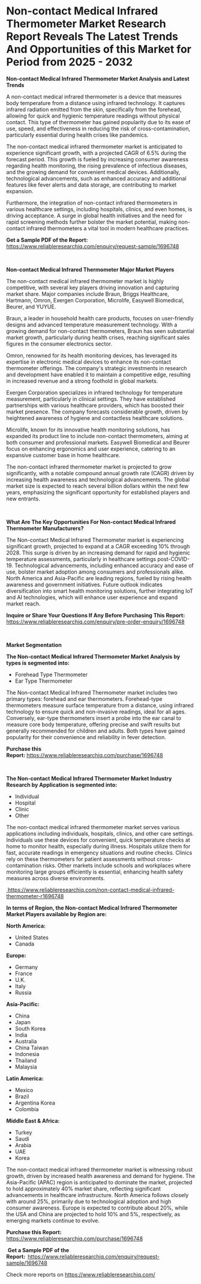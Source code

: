 <p><h1>Non-contact Medical Infrared Thermometer Market Research Report Reveals The Latest Trends And Opportunities of this Market for Period from 2025 - 2032</h1></p><p><strong>Non-contact Medical Infrared Thermometer Market Analysis and Latest Trends</strong></p>
<p><p>A non-contact medical infrared thermometer is a device that measures body temperature from a distance using infrared technology. It captures infrared radiation emitted from the skin, specifically from the forehead, allowing for quick and hygienic temperature readings without physical contact. This type of thermometer has gained popularity due to its ease of use, speed, and effectiveness in reducing the risk of cross-contamination, particularly essential during health crises like pandemics.</p><p>The non-contact medical infrared thermometer market is anticipated to experience significant growth, with a projected CAGR of 6.5% during the forecast period. This growth is fueled by increasing consumer awareness regarding health monitoring, the rising prevalence of infectious diseases, and the growing demand for convenient medical devices. Additionally, technological advancements, such as enhanced accuracy and additional features like fever alerts and data storage, are contributing to market expansion. </p><p>Furthermore, the integration of non-contact infrared thermometers in various healthcare settings, including hospitals, clinics, and even homes, is driving acceptance. A surge in global health initiatives and the need for rapid screening methods further bolster the market potential, making non-contact infrared thermometers a vital tool in modern healthcare practices.</p></p>
<p><strong>Get a Sample PDF of the Report:&nbsp;</strong> <a href="https://www.reliableresearchiq.com/enquiry/request-sample/1696748?utm_campaign=3066&utm_medium=2&utm_source=Github&utm_content=ia&utm_term=27032025&utm_id=non-contact-medical-infrared-thermometer">https://www.reliableresearchiq.com/enquiry/request-sample/1696748</a></p>
<p>&nbsp;</p>
<p><strong>Non-contact Medical Infrared Thermometer Major Market Players</strong></p>
<p><p>The non-contact medical infrared thermometer market is highly competitive, with several key players driving innovation and capturing market share. Major companies include Braun, Briggs Healthcare, Hartmann, Omron, Exergen Corporation, Microlife, Easywell Biomedical, Beurer, and YUYUE. </p><p>Braun, a leader in household health care products, focuses on user-friendly designs and advanced temperature measurement technology. With a growing demand for non-contact thermometers, Braun has seen substantial market growth, particularly during health crises, reaching significant sales figures in the consumer electronics sector.</p><p>Omron, renowned for its health monitoring devices, has leveraged its expertise in electronic medical devices to enhance its non-contact thermometer offerings. The company's strategic investments in research and development have enabled it to maintain a competitive edge, resulting in increased revenue and a strong foothold in global markets.</p><p>Exergen Corporation specializes in infrared technology for temperature measurement, particularly in clinical settings. They have established partnerships with various healthcare providers, which has boosted their market presence. The company forecasts considerable growth, driven by heightened awareness of hygiene and contactless healthcare solutions.</p><p>Microlife, known for its innovative health monitoring solutions, has expanded its product line to include non-contact thermometers, aiming at both consumer and professional markets. Easywell Biomedical and Beurer focus on enhancing ergonomics and user experience, catering to an expansive customer base in home healthcare.</p><p>The non-contact infrared thermometer market is projected to grow significantly, with a notable compound annual growth rate (CAGR) driven by increasing health awareness and technological advancements. The global market size is expected to reach several billion dollars within the next few years, emphasizing the significant opportunity for established players and new entrants.</p></p>
<p>&nbsp;</p>
<p><strong>What Are The Key Opportunities For Non-contact Medical Infrared Thermometer Manufacturers?</strong></p>
<p><p>The Non-contact Medical Infrared Thermometer market is experiencing significant growth, projected to expand at a CAGR exceeding 10% through 2028. This surge is driven by an increasing demand for rapid and hygienic temperature assessments, particularly in healthcare settings post-COVID-19. Technological advancements, including enhanced accuracy and ease of use, bolster market adoption among consumers and professionals alike. North America and Asia-Pacific are leading regions, fueled by rising health awareness and government initiatives. Future outlook indicates diversification into smart health monitoring solutions, further integrating IoT and AI technologies, which will enhance user experience and expand market reach.</p></p>
<p><strong>Inquire or Share Your Questions If Any Before Purchasing This Report:</strong> <a href="https://www.reliableresearchiq.com/enquiry/pre-order-enquiry/1696748?utm_campaign=3066&utm_medium=2&utm_source=Github&utm_content=ia&utm_term=27032025&utm_id=non-contact-medical-infrared-thermometer">https://www.reliableresearchiq.com/enquiry/pre-order-enquiry/1696748</a></p>
<p>&nbsp;</p>
<p><strong>Market Segmentation</strong></p>
<p><strong>The Non-contact Medical Infrared Thermometer Market Analysis by types is segmented into:</strong></p>
<p><ul><li>Forehead Type Thermometer</li><li>Ear Type Thermometer</li></ul></p>
<p><p>The Non-contact Medical Infrared Thermometer market includes two primary types: forehead and ear thermometers. Forehead-type thermometers measure surface temperature from a distance, using infrared technology to ensure quick and non-invasive readings, ideal for all ages. Conversely, ear-type thermometers insert a probe into the ear canal to measure core body temperature, offering precise and swift results but generally recommended for children and adults. Both types have gained popularity for their convenience and reliability in fever detection.</p></p>
<p><strong>Purchase this Report:&nbsp;</strong><a href="https://www.reliableresearchiq.com/purchase/1696748?utm_campaign=3066&utm_medium=2&utm_source=Github&utm_content=ia&utm_term=27032025&utm_id=non-contact-medical-infrared-thermometer">https://www.reliableresearchiq.com/purchase/1696748</a></p>
<p>&nbsp;</p>
<p><strong>The Non-contact Medical Infrared Thermometer Market Industry Research by Application is segmented into:</strong></p>
<p><ul><li>Individual</li><li>Hospital</li><li>Clinic</li><li>Other</li></ul></p>
<p><p>The non-contact medical infrared thermometer market serves various applications including individuals, hospitals, clinics, and other care settings. Individuals use these devices for convenient, quick temperature checks at home to monitor health, especially during illness. Hospitals utilize them for fast, accurate readings in emergency situations and routine checks. Clinics rely on these thermometers for patient assessments without cross-contamination risks. Other markets include schools and workplaces where monitoring large groups efficiently is essential, enhancing health safety measures across diverse environments.</p></p>
<p><a href="https://www.reliableresearchiq.com/non-contact-medical-infrared-thermometer-r1696748?utm_campaign=3066&utm_medium=2&utm_source=Github&utm_content=ia&utm_term=27032025&utm_id=non-contact-medical-infrared-thermometer">&nbsp;https://www.reliableresearchiq.com/non-contact-medical-infrared-thermometer-r1696748</a></p>
<p><strong>In terms of Region, the Non-contact Medical Infrared Thermometer Market Players available by Region are:</strong></p>
<p>
    <p> <strong> North America: </strong>
        <ul>
            <li>United States</li>
            <li>Canada</li>
        </ul>
        </p> 
    <p> <strong> Europe: </strong>
        <ul>
            <li>Germany</li>
            <li>France</li>
            <li>U.K.</li>
            <li>Italy</li>
            <li>Russia</li>
        </ul>
        </p> 
    <p> <strong> Asia-Pacific: </strong>
        <ul>
            <li>China</li>
            <li>Japan</li>
            <li>South Korea</li>
            <li>India</li>
            <li>Australia</li>
            <li>China Taiwan</li>
            <li>Indonesia</li>
            <li>Thailand</li>
            <li>Malaysia</li>
        </ul>
        </p> 
    <p> <strong> Latin America: </strong>
        <ul>
            <li>Mexico</li>
            <li>Brazil</li>
            <li>Argentina Korea</li>
            <li>Colombia</li>
        </ul>
        </p> 
    <p> <strong> Middle East & Africa: </strong>
        <ul>
            <li>Turkey</li>
            <li>Saudi</li>
            <li>Arabia</li>
            <li>UAE</li>
            <li>Korea</li>
        </ul>
    </p>
    </p>
<p><p>The non-contact medical infrared thermometer market is witnessing robust growth, driven by increased health awareness and demand for hygiene. The Asia-Pacific (APAC) region is anticipated to dominate the market, projected to hold approximately 40% market share, reflecting significant advancements in healthcare infrastructure. North America follows closely with around 25%, primarily due to technological adoption and high consumer awareness. Europe is expected to contribute about 20%, while the USA and China are projected to hold 10% and 5%, respectively, as emerging markets continue to evolve.</p></p>
<p><strong>Purchase this Report: </strong><a href="https://www.reliableresearchiq.com/purchase/1696748?utm_campaign=3066&utm_medium=2&utm_source=Github&utm_content=ia&utm_term=27032025&utm_id=non-contact-medical-infrared-thermometer">https://www.reliableresearchiq.com/purchase/1696748</a></p>
<p>&nbsp;<strong>Get a Sample PDF of the Report:&nbsp;&nbsp;</strong><a href="https://www.reliableresearchiq.com/enquiry/request-sample/1696748?utm_campaign=3066&utm_medium=2&utm_source=Github&utm_content=ia&utm_term=27032025&utm_id=non-contact-medical-infrared-thermometer">https://www.reliableresearchiq.com/enquiry/request-sample/1696748</a></p>
<p><strong></strong></p>
<p>Check more reports on <a href="https://www.reliableresearchiq.com/?utm_campaign=3066&utm_medium=2&utm_source=Github&utm_content=ia&utm_term=27032025&utm_id=non-contact-medical-infrared-thermometer">https://www.reliableresearchiq.com/</a></p>